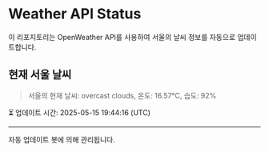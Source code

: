 
# Weather API Status

이 리포지토리는 OpenWeather API를 사용하여 서울의 날씨 정보를 자동으로 업데이트합니다.

## 현재 서울 날씨
> 서울의 현재 날씨: overcast clouds, 온도: 16.57°C, 습도: 92%

⏳ 업데이트 시간: 2025-05-15 19:44:16 (UTC)

---
자동 업데이트 봇에 의해 관리됩니다.
